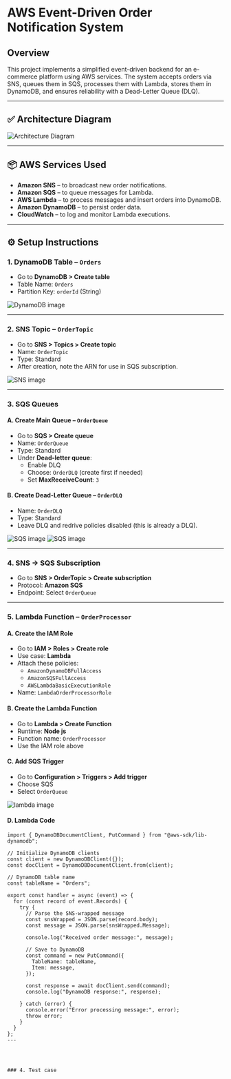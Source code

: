 # AWS Event-Driven Order Notification System

## Overview

This project implements a simplified event-driven backend for an e-commerce platform using AWS services. The system accepts orders via SNS, queues them in SQS, processes them with Lambda, stores them in DynamoDB, and ensures reliability with a Dead-Letter Queue (DLQ).

---

## ✅ Architecture Diagram

![Architecture Diagram](images/architecture.png)

---

## 📦 AWS Services Used

- **Amazon SNS** – to broadcast new order notifications.
- **Amazon SQS** – to queue messages for Lambda.
- **AWS Lambda** – to process messages and insert orders into DynamoDB.
- **Amazon DynamoDB** – to persist order data.
- **CloudWatch** – to log and monitor Lambda executions.

---

## ⚙️ Setup Instructions

### 1. DynamoDB Table – `Orders`

- Go to **DynamoDB > Create table**
- Table Name: `Orders`
- Partition Key: `orderId` (String)  

![DynamoDB image](images/create_dynamo.png)

---

### 2. SNS Topic – `OrderTopic`

- Go to **SNS > Topics > Create topic**
- Name: `OrderTopic`
- Type: Standard
- After creation, note the ARN for use in SQS subscription.

![SNS image](images/create_sns.png)

---

### 3. SQS Queues

#### A. Create Main Queue – `OrderQueue`

- Go to **SQS > Create queue**
- Name: `OrderQueue`
- Type: Standard
- Under **Dead-letter queue**:
  - Enable DLQ
  - Choose: `OrderDLQ` (create first if needed)
  - Set **MaxReceiveCount**: `3`

#### B. Create Dead-Letter Queue – `OrderDLQ`

- Name: `OrderDLQ`
- Type: Standard
- Leave DLQ and redrive policies disabled (this is already a DLQ).


![SQS image](images/create_sqs1.png)
![SQS image](images/create_sqs2.png)

---

### 4. SNS → SQS Subscription

- Go to **SNS > OrderTopic > Create subscription**
- Protocol: **Amazon SQS**
- Endpoint: Select `OrderQueue`

---

### 5. Lambda Function – `OrderProcessor`

#### A. Create the IAM Role

- Go to **IAM > Roles > Create role**
- Use case: **Lambda**
- Attach these policies:
  - `AmazonDynamoDBFullAccess`
  - `AmazonSQSFullAccess`
  - `AWSLambdaBasicExecutionRole`
- Name: `LambdaOrderProcessorRole`

#### B. Create the Lambda Function

- Go to **Lambda > Create Function**
- Runtime: **Node js**
- Function name: `OrderProcessor`
- Use the IAM role above

#### C. Add SQS Trigger

- Go to **Configuration > Triggers > Add trigger**
- Choose SQS
- Select `OrderQueue`


![lambda image](images/create_lambda.png)

#### D. Lambda Code

```import { DynamoDBClient } from "@aws-sdk/client-dynamodb";
import { DynamoDBDocumentClient, PutCommand } from "@aws-sdk/lib-dynamodb";

// Initialize DynamoDB clients
const client = new DynamoDBClient({});
const docClient = DynamoDBDocumentClient.from(client);

// DynamoDB table name
const tableName = "Orders";

export const handler = async (event) => {
  for (const record of event.Records) {
    try {
      // Parse the SNS-wrapped message
      const snsWrapped = JSON.parse(record.body);
      const message = JSON.parse(snsWrapped.Message);

      console.log("Received order message:", message);

      // Save to DynamoDB
      const command = new PutCommand({
        TableName: tableName,
        Item: message,
      });

      const response = await docClient.send(command);
      console.log("DynamoDB response:", response);

    } catch (error) {
      console.error("Error processing message:", error);
      throw error;
    }
  }
};
---




### 4. Test case






